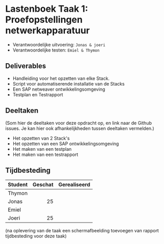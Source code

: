 # Lastenboek Taak 1: Proefopstellingen netwerkapparatuur

* Verantwoordelijke uitvoering: `Jonas & joeri`
* Verantwoordelijke testen: `Emiel & Thymon`

## Deliverables

* Handleiding voor het opzetten van elke Stack.
* Script voor automatiserende installatie van de Stacks
* Een SAP netweaver ontwikkelingsomgeving
* Testplan en Testrapport

## Deeltaken

(Som hier de deeltaken voor deze opdracht op, en link naar de Github issues. Je kan hier ook afhankelijkheden tussen deeltaken vermelden.)

* Het opzetten van 2 Stack's
* Het opzetten van een SAP ontwikkelingsomgeving
* Het maken van een testplan
* Het maken van een testrapport


## Tijdbesteding

| Student  | Geschat | Gerealiseerd |
| :---     |    ---: |         ---: |
| Thymon   |         |              |
| Jonas    |   25    |              |
| Emiel    |        |              |
| Joeri    |   25    |              |

(na oplevering van de taak een schermafbeelding toevoegen van rapport tijdbesteding voor deze taak)
